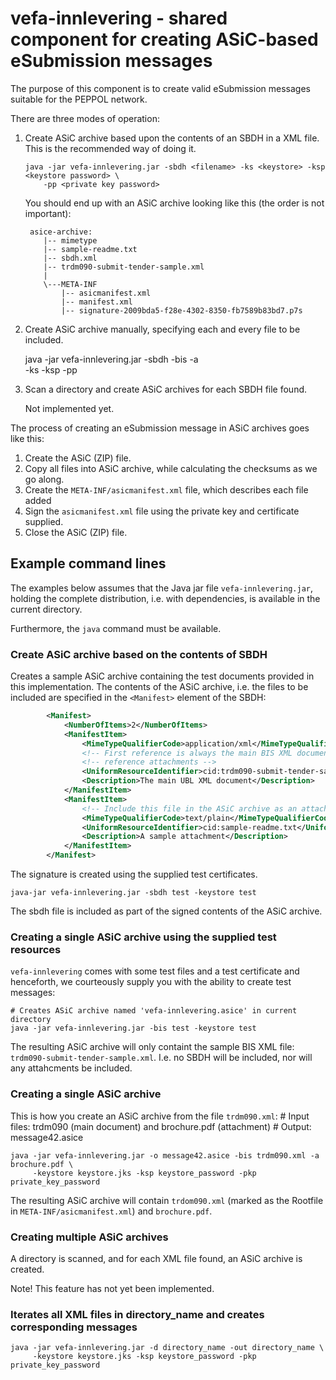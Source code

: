 # vefa-innlevering - shared component for creating ASiC-based eSubmission messages

The purpose of this component is to create valid eSubmission messages suitable for
the PEPPOL network.

There are three modes of operation:

  1. Create ASiC archive based upon the contents of an SBDH in a XML file. This
     is the recommended way of doing it.

         java -jar vefa-innlevering.jar -sbdh <filename> -ks <keystore> -ksp <keystore password> \
             -pp <private key password>

     You should end up with an ASiC archive looking like this (the order is not important):

          asice-archive:
             |-- mimetype
             |-- sample-readme.txt
             |-- sbdh.xml
             |-- trdm090-submit-tender-sample.xml
             |
             \---META-INF
                 |-- asicmanifest.xml
                 |-- manifest.xml
                 |-- signature-2009bda5-f28e-4302-8350-fb7589b83bd7.p7s

  1. Create ASiC archive manually, specifying each and every file to be included.

        java -jar vefa-innlevering.jar -sbdh <filename> -bis <filename> -a <attachment> \
             -ks <keystorefile> -ksp <keystore password> -pp <private key password>

  1. Scan a directory and create ASiC archives for each SBDH file found.

        Not implemented yet.

The process of creating an eSubmission message in ASiC archives goes like this:

1. Create the ASiC (ZIP) file.
1. Copy all files into ASiC archive, while calculating the checksums as we go along.
1. Create the `META-INF/asicmanifest.xml` file, which describes each file added
1. Sign the `asicmanifest.xml` file using the private key and certificate supplied.
1. Close the ASiC (ZIP) file.


## Example command lines

The examples below assumes that the Java jar file `vefa-innlevering.jar`, holding the complete distribution, i.e. with
dependencies, is available in the current directory.

Furthermore, the `java` command must be available.

### Create ASiC archive based on the contents of SBDH

Creates a sample ASiC archive containing the test documents provided in this implementation. The contents of the
ASiC archive, i.e. the files to be included are specified in the `<Manifest>` element of the SBDH:

```xml
        <Manifest>
            <NumberOfItems>2</NumberOfItems>
            <ManifestItem>
                <MimeTypeQualifierCode>application/xml</MimeTypeQualifierCode>
                <!-- First reference is always the main BIS XML document, which may or may not -->
                <!-- reference attachments -->
                <UniformResourceIdentifier>cid:trdm090-submit-tender-sample.xml</UniformResourceIdentifier>
                <Description>The main UBL XML document</Description>
            </ManifestItem>
            <ManifestItem>
                <!-- Include this file in the ASiC archive as an attachment -->
                <MimeTypeQualifierCode>text/plain</MimeTypeQualifierCode>
                <UniformResourceIdentifier>cid:sample-readme.txt</UniformResourceIdentifier>
                <Description>A sample attachment</Description>
            </ManifestItem>
        </Manifest>
```

The signature is created using the supplied test certificates.

    java-jar vefa-innlevering.jar -sbdh test -keystore test

The sbdh file is included as part of the signed contents of the ASiC archive.


### Creating a single ASiC archive using the supplied test resources
`vefa-innlevering` comes with some test files and a test certificate and henceforth, we courteously supply you
with the ability to create test messages:

    # Creates ASiC archive named 'vefa-innlevering.asice' in current directory
    java -jar vefa-innlevering.jar -bis test -keystore test

The resulting ASiC archive will only containt the sample BIS XML file: `trdm090-submit-tender-sample.xml`. I.e.
no SBDH will be included, nor will any attahcments be included.

### Creating a single ASiC archive
This is how you create an ASiC archive from the file `trdm090.xml`:
    # Input files: trdm090 (main document) and brochure.pdf (attachment)
    # Output: message42.asice

    java -jar vefa-innlevering.jar -o message42.asice -bis trdm090.xml -a brochure.pdf \
         -keystore keystore.jks -ksp keystore_password -pkp private_key_password

The resulting ASiC archive will contain `trdom090.xml` (marked as the Rootfile in `META-INF/asicmanifest.xml`)
 and `brochure.pdf`.

### Creating multiple ASiC archives
A directory is scanned, and for each XML file found, an ASiC archive is created.

Note! This feature has not yet been implemented.

### Iterates all XML files in directory_name and creates corresponding messages

    java -jar vefa-innlevering.jar -d directory_name -out directory_name \
         -keystore keystore.jks -ksp keystore_password -pkp private_key_password
